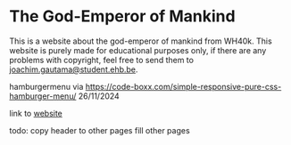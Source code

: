 # The God-Emperor of Mankind

This is a website about the god-emperor of mankind from WH40k. This website is purely made for educational purposes only, if there are any problems with copyright, feel free to send them to joachim.gautama@student.ehb.be.

hamburgermenu via
https://code-boxx.com/simple-responsive-pure-css-hamburger-menu/
26/11/2024

link to [website](https://ehb-mct.github.io/web1-courseproject-JoachimGautama/)

todo:
copy header to other pages
fill other pages
